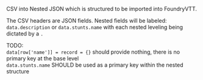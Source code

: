 CSV into Nested JSON which is structured to be imported into FoundryVTT.

The CSV headers are JSON fields.  Nested fields will be labeled: `data.description` or `data.stunts.name` with each nested leveling being dictated by a `.`

TODO:  
`data[row['name']] = record = {}` should provide nothing, there is no primary key at the base level  
`data.stunts.name` SHOULD be used as a primary key within the nested structure  
